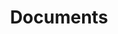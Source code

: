 ---
layout: layouts/simple-page.njk
title: Documents
eleventyNavigation:
    key: documents
    parent: association
    order: 3
---